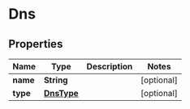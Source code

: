 # Dns

## Properties
Name | Type | Description | Notes
------------ | ------------- | ------------- | -------------
**name** | **String** |  |  [optional]
**type** | [**DnsType**](DnsType.md) |  |  [optional]
